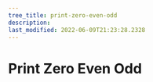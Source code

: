 ```yaml
---
tree_title: print-zero-even-odd
description: 
last_modified: 2022-06-09T21:23:28.2328
---
```


# Print Zero Even Odd
